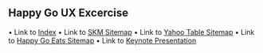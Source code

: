 ## Happy Go UX Excercise

• Link to [Index]()
• Link to [SKM Sitemap]()
• Link to [Yahoo Table Sitemap]()
• Link to [Happy Go Eats Sitemap]()
• Link to [Keynote Presentation](#)
